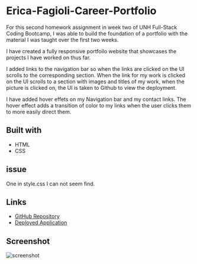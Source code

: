 # Erica-Fagioli-Career-Portfolio

For this second homework assignment in week two of UNH Full-Stack Coding Bootcamp, I was able to build the foundation of a portfolio with the material I was taught over the first two weeks.

I have created a fully responsive portfoilo website that showcases the projects I have worked on thus far. 

I added links to the navigation bar so when the links are clicked on the UI scrolls to the corresponding section. When the link for my work is clicked on the UI scrolls to a section with images and titles of my work, when the picture is clicked on, the UI is taken to Github to view the deployment.

 I have added hover effets on my Navigation bar and my contact links. The hover effect adds a transition of color to my links when the user clicks them to more easily direct them. 


## Built with

* HTML
* CSS


## issue
One in style.css I can not seem find.

## Links

* [GitHub Repository](https://github.com/efagioli01/horiseon-refactor)
* [Deployed Application](https://efagioli01.github.io/horiseon-refactor/)


## Screenshot 
 ![screenshot](./assets/images/horiseon.PNG)
